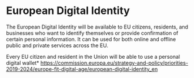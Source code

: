 # European Digital Identity

The European Digital Identity will be available to EU citizens, residents, and businesses who want to identify themselves or provide confirmation of certain personal information. It can be used for both online and offline public and private services across the EU.

Every EU citizen and resident in the Union will be able to use a personal digital wallet* https://commission.europa.eu/strategy-and-policy/priorities-2019-2024/europe-fit-digital-age/european-digital-identity_en
